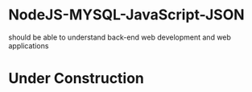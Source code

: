# NodeJS-MYSQL-JavaScript-JSON
should be able to understand back-end web development and web applications


<h1> Under Construction </h1>

